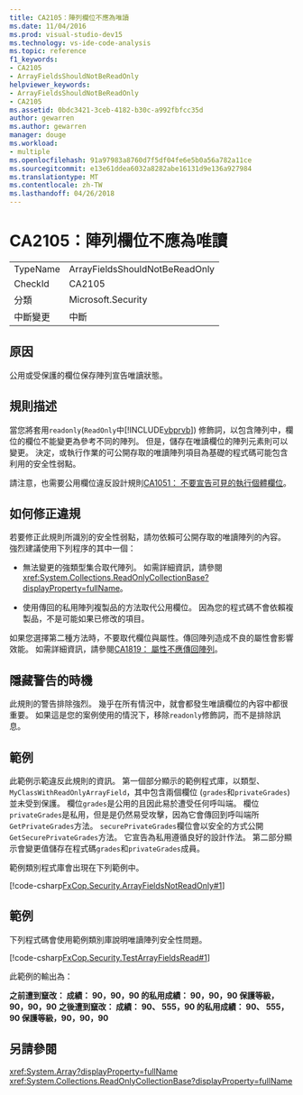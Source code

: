 ```yaml
---
title: CA2105：陣列欄位不應為唯讀
ms.date: 11/04/2016
ms.prod: visual-studio-dev15
ms.technology: vs-ide-code-analysis
ms.topic: reference
f1_keywords:
- CA2105
- ArrayFieldsShouldNotBeReadOnly
helpviewer_keywords:
- ArrayFieldsShouldNotBeReadOnly
- CA2105
ms.assetid: 0bdc3421-3ceb-4182-b30c-a992fbfcc35d
author: gewarren
ms.author: gewarren
manager: douge
ms.workload:
- multiple
ms.openlocfilehash: 91a97983a8760d7f5df04fe6e5b0a56a782a11ce
ms.sourcegitcommit: e13e61ddea6032a8282abe16131d9e136a927984
ms.translationtype: MT
ms.contentlocale: zh-TW
ms.lasthandoff: 04/26/2018
---
```

# <a name="ca2105-array-fields-should-not-be-read-only"></a>CA2105：陣列欄位不應為唯讀
|||
|-|-|
|TypeName|ArrayFieldsShouldNotBeReadOnly|
|CheckId|CA2105|
|分類|Microsoft.Security|
|中斷變更|中斷|

## <a name="cause"></a>原因
 公用或受保護的欄位保存陣列宣告唯讀狀態。

## <a name="rule-description"></a>規則描述
 當您將套用`readonly`(`ReadOnly`中[!INCLUDE[vbprvb](../code-quality/includes/vbprvb_md.md)]) 修飾詞，以包含陣列中，欄位的欄位不能變更為參考不同的陣列。 但是，儲存在唯讀欄位的陣列元素則可以變更。 決定，或執行作業的可公開存取的唯讀陣列項目為基礎的程式碼可能包含利用的安全性弱點。

 請注意，也需要公用欄位違反設計規則[CA1051： 不要宣告可見的執行個體欄位](../code-quality/ca1051-do-not-declare-visible-instance-fields.md)。

## <a name="how-to-fix-violations"></a>如何修正違規
 若要修正此規則所識別的安全性弱點，請勿依賴可公開存取的唯讀陣列的內容。 強烈建議使用下列程序的其中一個：

-   無法變更的強類型集合取代陣列。 如需詳細資訊，請參閱<xref:System.Collections.ReadOnlyCollectionBase?displayProperty=fullName>。

-   使用傳回的私用陣列複製品的方法取代公用欄位。 因為您的程式碼不會依賴複製品，不是可能如果已修改的項目。

 如果您選擇第二種方法時，不要取代欄位與屬性。傳回陣列造成不良的屬性會影響效能。 如需詳細資訊，請參閱[CA1819： 屬性不應傳回陣列](../code-quality/ca1819-properties-should-not-return-arrays.md)。

## <a name="when-to-suppress-warnings"></a>隱藏警告的時機
 此規則的警告排除強烈。 幾乎在所有情況中，就會都發生唯讀欄位的內容中都很重要。 如果這是您的案例使用的情況下，移除`readonly`修飾詞，而不是排除訊息。

## <a name="example"></a>範例
 此範例示範違反此規則的資訊。 第一個部分顯示的範例程式庫，以類型、 `MyClassWithReadOnlyArrayField`，其中包含兩個欄位 (`grades`和`privateGrades`) 並未受到保護。 欄位`grades`是公用的且因此易於遭受任何呼叫端。 欄位`privateGrades`是私用，但是是仍然易受攻擊，因為它會傳回到呼叫端所`GetPrivateGrades`方法。 `securePrivateGrades`欄位會以安全的方式公開`GetSecurePrivateGrades`方法。 它宣告為私用遵循良好的設計作法。 第二部分顯示會變更值儲存在程式碼`grades`和`privateGrades`成員。

 範例類別程式庫會出現在下列範例中。

 [!code-csharp[FxCop.Security.ArrayFieldsNotReadOnly#1](../code-quality/codesnippet/CSharp/ca2105-array-fields-should-not-be-read-only_1.cs)]

## <a name="example"></a>範例
 下列程式碼會使用範例類別庫說明唯讀陣列安全性問題。

 [!code-csharp[FxCop.Security.TestArrayFieldsRead#1](../code-quality/codesnippet/CSharp/ca2105-array-fields-should-not-be-read-only_2.cs)]

 此範例的輸出為：

 **之前遭到竄改： 成績： 90，90，90 的私用成績： 90，90，90 保護等級，90，90，90**
**之後遭到竄改： 成績： 90、 555，90 的私用成績： 90、 555，90 保護等級，90，90，90**
## <a name="see-also"></a>另請參閱
 <xref:System.Array?displayProperty=fullName> <xref:System.Collections.ReadOnlyCollectionBase?displayProperty=fullName>